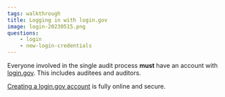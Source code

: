 ```yaml
---
tags: walkthrough
title: Logging in with login.gov
image: login-20230515.png
questions:
    - login
    - new-login-credentials
---
```


Everyone involved in the single audit process **must** have an account with [login.gov](http://login.gov). This includes auditees and auditors.

[Creating a login.gov account](https://login.gov/create-an-account/) is fully online and secure.
